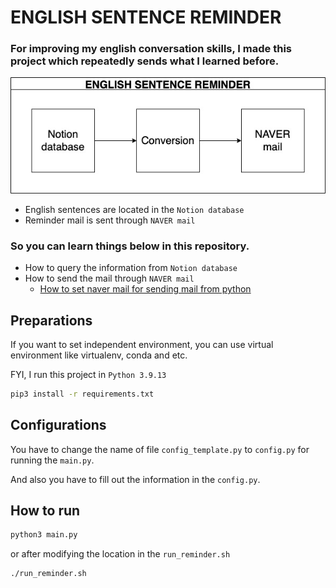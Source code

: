 # ENGLISH SENTENCE REMINDER
### For improving my english conversation skills, I made this project which repeatedly sends what I learned before.

![Reminder](./img/english_sentence_reminder.jpg)  
- English sentences are located in the `Notion database`
- Reminder mail is sent through `NAVER mail`

### So you can learn things below in this repository.
- How to query the information from `Notion database`
- How to send the mail through `NAVER mail`
  - [How to set naver mail for sending mail from python](https://sunandbean.tistory.com/416)


## Preparations
If you want to set independent environment, you can use virtual environment like virtualenv, conda and etc.

FYI, I run this project in `Python 3.9.13`

``` bash
pip3 install -r requirements.txt
```

## Configurations
You have to change the name of file `config_template.py` to `config.py` for running the `main.py`.

And also you have to fill out the information in the `config.py`.

## How to run
``` bash
python3 main.py
```
or after modifying the location in the `run_reminder.sh`
``` bash
./run_reminder.sh
```